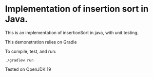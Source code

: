 # Implementation of insertion sort in Java.

This is an implementation of insertionSort in java, with unit testing.

This demonstration relies on Gradle

To compile, test, and run:
```
./gradlew run
```

Tested on OpenJDK 19

